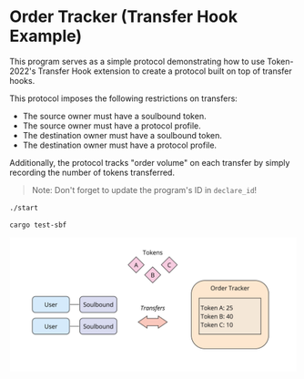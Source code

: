 # Order Tracker (Transfer Hook Example)

This program serves as a simple protocol demonstrating how to use Token-2022's
Transfer Hook extension to create a protocol built on top of transfer hooks.

This protocol imposes the following restrictions on transfers:

- The source owner must have a soulbound token.
- The source owner must have a protocol profile.
- The destination owner must have a soulbound token.
- The destination owner must have a protocol profile.

Additionally, the protocol tracks "order volume" on each transfer by simply
recording the number of tokens transferred.

> Note: Don't forget to update the program's ID in `declare_id`!

```
./start
```

```
cargo test-sbf
```

![diagram](./diagram.jpg)
